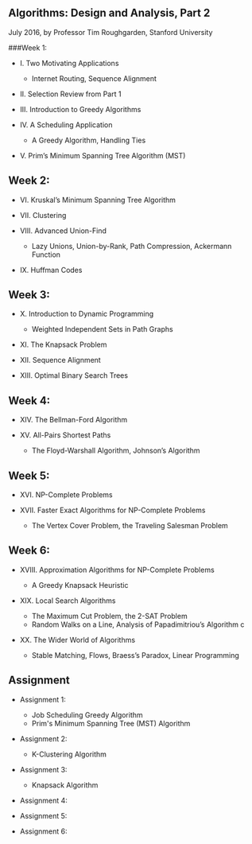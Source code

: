 ## Algorithms: Design and Analysis, Part 2
July 2016, by Professor Tim Roughgarden, Stanford University

###Week 1:
* I. Two Motivating Applications
    - Internet Routing, Sequence Alignment

* II. Selection Review from Part 1

* III. Introduction to Greedy Algorithms

* IV. A Scheduling Application
	- A Greedy Algorithm, Handling Ties

* V. Prim’s Minimum Spanning Tree Algorithm (MST)

## Week 2:
* VI. Kruskal’s Minimum Spanning Tree Algorithm

* VII. Clustering

* VIII. Advanced Union-Find
	- Lazy Unions, Union-by-Rank, Path Compression, Ackermann Function

* IX. Huffman Codes

## Week 3:
* X. Introduction to Dynamic Programming
	- Weighted Independent Sets in Path Graphs

* XI. The Knapsack Problem

* XII. Sequence Alignment

* XIII. Optimal Binary Search Trees

## Week 4:
* XIV. The Bellman-Ford Algorithm

* XV. All-Pairs Shortest Paths
	- The Floyd-Warshall Algorithm, Johnson’s Algorithm

## Week 5:
* XVI. NP-Complete Problems

* XVII. Faster Exact Algorithms for NP-Complete Problems
	- The Vertex Cover Problem, the Traveling Salesman Problem

## Week 6:
* XVIII. Approximation Algorithms for NP-Complete Problems
	- A Greedy Knapsack Heuristic

* XIX. Local Search Algorithms
	- The Maximum Cut Problem, the 2-SAT Problem
    - Random Walks on a Line, Analysis of Papadimitriou’s Algorithm
    c
* XX. The Wider World of Algorithms
	- Stable Matching, Flows, Braess’s Paradox, Linear Programming

## Assignment
* Assignment 1:
    - Job Scheduling Greedy Algorithm
    - Prim's Minimum Spanning Tree (MST) Algorithm

* Assignment 2:
    - K-Clustering Algorithm

* Assignment 3:
    - Knapsack Algorithm

* Assignment 4:

* Assignment 5:

* Assignment 6:

